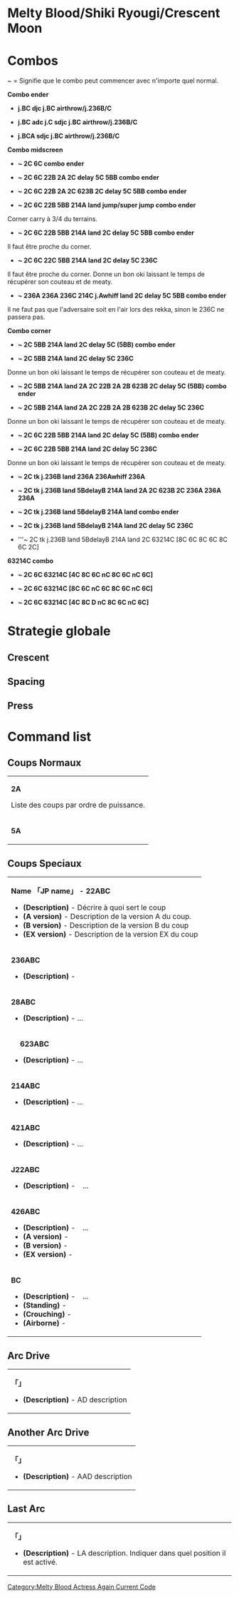 # Melty Blood/Shiki Ryougi/Crescent Moon

# Combos

\~ = Signifie que le combo peut commencer avec n'importe quel normal.

**Combo ender**

- **j.BC djc j.BC airthrow/j.236B/C**

<!-- -->

- **j.BC adc j.C sdjc j.BC airthrow/j.236B/C**

<!-- -->

- **j.BCA sdjc j.BC airthrow/j.236B/C**

**Combo midscreen**

- **\~ 2C 6C combo ender**

<!-- -->

- **\~ 2C 6C 22B 2A 2C delay 5C 5BB combo ender**

<!-- -->

- **\~ 2C 6C 22B 2A 2C 623B 2C delay 5C 5BB combo ender**

<!-- -->

- **\~ 2C 6C 22B 5BB 214A land jump/super jump combo ender**

  
Corner carry à 3/4 du terrains.

- **\~ 2C 6C 22B 5BB 214A land 2C delay 5C 5BB combo ender**

  
Il faut être proche du corner.

- **\~ 2C 6C 22C 5BB 214A land 2C delay 5C 236C**

  
Il faut être proche du corner. Donne un bon oki laissant le temps de
récupérer son couteau et de meaty.

- **\~ 236A 236A 236C 214C j.Awhiff land 2C delay 5C 5BB combo ender**

  
Il ne faut pas que l'adversaire soit en l'air lors des rekka, sinon le
236C ne passera pas.

**Combo corner**

- **\~ 2C 5BB 214A land 2C delay 5C (5BB) combo ender**

<!-- -->

- **\~ 2C 5BB 214A land 2C delay 5C 236C**

  
Donne un bon oki laissant le temps de récupérer son couteau et de meaty.

- **\~ 2C 5BB 214A land 2A 2C 22B 2A 2B 623B 2C delay 5C (5BB) combo
  ender**

<!-- -->

- **\~ 2C 5BB 214A land 2A 2C 22B 2A 2B 623B 2C delay 5C 236C**

  
Donne un bon oki laissant le temps de récupérer son couteau et de meaty.

- **\~ 2C 6C 22B 5BB 214A land 2C delay 5C (5BB) combo ender**

<!-- -->

- **\~ 2C 6C 22B 5BB 214A land 2C delay 5C 236C**

  
Donne un bon oki laissant le temps de récupérer son couteau et de meaty.

- **\~ 2C tk j.236B land 236A 236Awhiff 236A**

<!-- -->

- **\~ 2C tk j.236B land 5BdelayB 214A land 2A 2C 623B 2C 236A 236A
  236A**

<!-- -->

- **\~ 2C tk j.236B land 5BdelayB 214A land combo ender**

<!-- -->

- **\~ 2C tk j.236B land 5BdelayB 214A land 2C delay 5C 236C**

<!-- -->

- '''\~ 2C tk j.236B land 5BdelayB 214A land 2C 63214C \[8C 6C 8C 6C 8C
  6C 2C\]

**63214C combo**

- **\~ 2C 6C 63214C \[4C 8C 6C nC 8C 6C nC 6C\]**

<!-- -->

- **\~ 2C 6C 63214C \[8C 6C nC 6C 8C 6C nC 6C\]**

<!-- -->

- **\~ 2C 6C 63214C \[4C 8C D nC 8C 6C nC 6C\]**

# Strategie globale

## Crescent

## Spacing

## Press

# Command list

## Coups Normaux

<table>
<tbody>
<tr class="odd">
<td><p><strong>2A</strong></p>
<p>Liste des coups par ordre de puissance.</p></td>
</tr>
<tr class="even">
<td><p><strong>5A</strong></p></td>
</tr>
</tbody>
</table>

## Coups Speciaux

<table>
<tbody>
<tr class="odd">
<td><p><strong>Name 「JP name」 - 22ABC</strong></p>
<ul>
<li><strong>(Description)</strong> - Décrire à quoi sert le coup</li>
<li><strong>(A version)</strong> - Description de la version A du
coup.</li>
<li><strong>(B version)</strong> - Description de la version B du
coup</li>
<li><strong>(EX version)</strong> - Description de la version EX du
coup</li>
</ul></td>
</tr>
<tr class="even">
<td><p><strong>236ABC</strong></p>
<ul>
<li><strong>(Description)</strong> -</li>
</ul></td>
</tr>
<tr class="odd">
<td><p><strong>28ABC</strong></p>
<ul>
<li><strong>(Description)</strong> - ...</li>
</ul></td>
</tr>
<tr class="even">
<td><p><strong>　 623ABC</strong></p>
<ul>
<li><strong>(Description)</strong> - ...</li>
</ul></td>
</tr>
<tr class="odd">
<td><p><strong>214ABC</strong></p>
<ul>
<li><strong>(Description)</strong> - ...</li>
</ul></td>
</tr>
<tr class="even">
<td><p><strong>421ABC</strong></p>
<ul>
<li><strong>(Description)</strong> - ...</li>
</ul></td>
</tr>
<tr class="odd">
<td><p><strong>J22ABC</strong></p>
<ul>
<li><strong>(Description)</strong> -　...</li>
</ul></td>
</tr>
<tr class="even">
<td><p><strong>426ABC</strong></p>
<ul>
<li><strong>(Description)</strong> -　...</li>
<li><strong>(A version)</strong> -</li>
<li><strong>(B version)</strong> -</li>
<li><strong>(EX version)</strong> -</li>
</ul></td>
</tr>
<tr class="odd">
<td><p><strong>BC</strong></p>
<ul>
<li><strong>(Description)</strong> -　...</li>
<li><strong>(Standing)</strong> -</li>
<li><strong>(Crouching)</strong> -</li>
<li><strong>(Airborne)</strong> -</li>
</ul></td>
</tr>
</tbody>
</table>

## Arc Drive

<table>
<tbody>
<tr class="odd">
<td><p><strong>「」</strong></p>
<ul>
<li><strong>(Description)</strong> - AD description</li>
</ul></td>
</tr>
</tbody>
</table>

## Another Arc Drive

<table>
<tbody>
<tr class="odd">
<td><p><strong>「」</strong></p>
<ul>
<li><strong>(Description)</strong> - AAD description</li>
</ul></td>
</tr>
</tbody>
</table>

## Last Arc

<table>
<tbody>
<tr class="odd">
<td><p><strong>「」</strong></p>
<ul>
<li><strong>(Description)</strong> - LA description. Indiquer dans quel
position il est activé.</li>
</ul></td>
</tr>
</tbody>
</table>

[Category:Melty Blood Actress Again Current
Code](Category:Melty_Blood_Actress_Again_Current_Code "wikilink")
